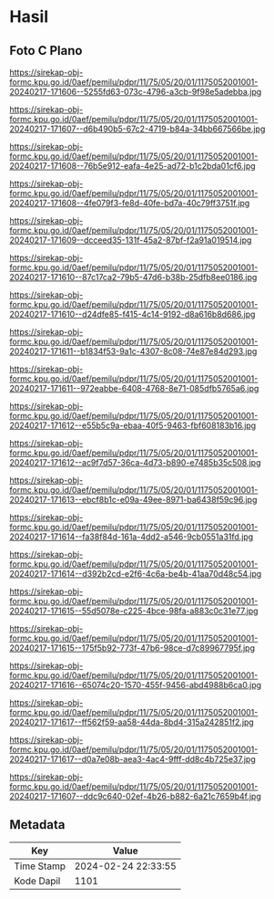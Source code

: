 # Hasil

## Foto C Plano

https://sirekap-obj-formc.kpu.go.id/0aef/pemilu/pdpr/11/75/05/20/01/1175052001001-20240217-171606--5255fd63-073c-4796-a3cb-9f98e5adebba.jpg

https://sirekap-obj-formc.kpu.go.id/0aef/pemilu/pdpr/11/75/05/20/01/1175052001001-20240217-171607--d6b490b5-67c2-4719-b84a-34bb667566be.jpg

https://sirekap-obj-formc.kpu.go.id/0aef/pemilu/pdpr/11/75/05/20/01/1175052001001-20240217-171608--76b5e912-eafa-4e25-ad72-b1c2bda01cf6.jpg

https://sirekap-obj-formc.kpu.go.id/0aef/pemilu/pdpr/11/75/05/20/01/1175052001001-20240217-171608--4fe079f3-fe8d-40fe-bd7a-40c79ff3751f.jpg

https://sirekap-obj-formc.kpu.go.id/0aef/pemilu/pdpr/11/75/05/20/01/1175052001001-20240217-171609--dcceed35-131f-45a2-87bf-f2a91a019514.jpg

https://sirekap-obj-formc.kpu.go.id/0aef/pemilu/pdpr/11/75/05/20/01/1175052001001-20240217-171610--87c17ca2-79b5-47d6-b38b-25dfb8ee0186.jpg

https://sirekap-obj-formc.kpu.go.id/0aef/pemilu/pdpr/11/75/05/20/01/1175052001001-20240217-171610--d24dfe85-f415-4c14-9192-d8a616b8d686.jpg

https://sirekap-obj-formc.kpu.go.id/0aef/pemilu/pdpr/11/75/05/20/01/1175052001001-20240217-171611--b1834f53-9a1c-4307-8c08-74e87e84d293.jpg

https://sirekap-obj-formc.kpu.go.id/0aef/pemilu/pdpr/11/75/05/20/01/1175052001001-20240217-171611--972eabbe-6408-4768-8e71-085dfb5765a6.jpg

https://sirekap-obj-formc.kpu.go.id/0aef/pemilu/pdpr/11/75/05/20/01/1175052001001-20240217-171612--e55b5c9a-ebaa-40f5-9463-fbf608183b16.jpg

https://sirekap-obj-formc.kpu.go.id/0aef/pemilu/pdpr/11/75/05/20/01/1175052001001-20240217-171612--ac9f7d57-36ca-4d73-b890-e7485b35c508.jpg

https://sirekap-obj-formc.kpu.go.id/0aef/pemilu/pdpr/11/75/05/20/01/1175052001001-20240217-171613--ebcf8b1c-e09a-49ee-8971-ba6438f59c96.jpg

https://sirekap-obj-formc.kpu.go.id/0aef/pemilu/pdpr/11/75/05/20/01/1175052001001-20240217-171614--fa38f84d-161a-4dd2-a546-9cb0551a31fd.jpg

https://sirekap-obj-formc.kpu.go.id/0aef/pemilu/pdpr/11/75/05/20/01/1175052001001-20240217-171614--d392b2cd-e2f6-4c6a-be4b-41aa70d48c54.jpg

https://sirekap-obj-formc.kpu.go.id/0aef/pemilu/pdpr/11/75/05/20/01/1175052001001-20240217-171615--55d5078e-c225-4bce-98fa-a883c0c31e77.jpg

https://sirekap-obj-formc.kpu.go.id/0aef/pemilu/pdpr/11/75/05/20/01/1175052001001-20240217-171615--175f5b92-773f-47b6-98ce-d7c89967795f.jpg

https://sirekap-obj-formc.kpu.go.id/0aef/pemilu/pdpr/11/75/05/20/01/1175052001001-20240217-171616--65074c20-1570-455f-9456-abd4988b6ca0.jpg

https://sirekap-obj-formc.kpu.go.id/0aef/pemilu/pdpr/11/75/05/20/01/1175052001001-20240217-171617--ff562f59-aa58-44da-8bd4-315a242851f2.jpg

https://sirekap-obj-formc.kpu.go.id/0aef/pemilu/pdpr/11/75/05/20/01/1175052001001-20240217-171617--d0a7e08b-aea3-4ac4-9fff-dd8c4b725e37.jpg

https://sirekap-obj-formc.kpu.go.id/0aef/pemilu/pdpr/11/75/05/20/01/1175052001001-20240217-171607--ddc9c640-02ef-4b26-b882-6a21c7659b4f.jpg


## Metadata

| Key        | Value               |
| ---------- | ------------------- |
| Time Stamp | 2024-02-24 22:33:55 |
| Kode Dapil | 1101                |



